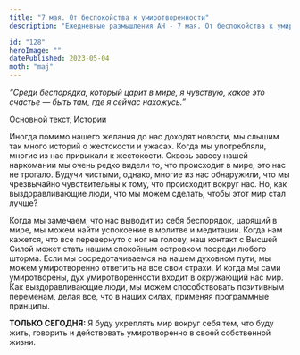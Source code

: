 ```yaml
---
title: "7 мая. От беспокойства к умиротворенности"
description: "Ежедневные размышления АН - 7 мая. От беспокойства к умиротворенности"

id: "128"
heroImage: ""
datePublished: 2023-05-04
moth: "maj"
---
```


_“Среди беспорядка, который царит в мире, я чувствую, какое это счастье — быть
там, где я сейчас нахожусь.”_

Основной текст, Истории

Иногда помимо нашего желания до нас доходят новости, мы слышим так много
историй о жестокости и ужасах. Когда мы употребляли, многие из нас привыкали к
жестокости. Сквозь завесу нашей наркомании мы очень редко видели то, что
происходит в мире, это нас не трогало. Будучи чистыми, однако, многие из нас
обнаружили, что мы чрезвычайно чувствительны к тому, что происходит вокруг
нас. Но, как выздоравливающие люди, что мы можем сделать, чтобы этот мир стал
лучше?

Когда мы замечаем, что нас выводит из себя беспорядок, царящий в мире, мы
можем найти успокоение в молитве и медитации. Когда нам кажется, что все
перевернуто с ног на голову, наш контакт с Высшей Силой может стать нашим
спокойным островком посреди любого шторма. Если мы сосредотачиваемся на нашем
духовном пути, мы можем умиротворенно ответить на все свои страхи. И когда мы
сами умиротворены, дух умиротворенности входит в окружающий нас мир. Как
выздоравливающие люди, мы можем способствовать позитивным переменам, делая
все, что в наших силах, применяя программные принципы.

**ТОЛЬКО СЕГОДНЯ:** Я буду укреплять мир вокруг себя тем, что буду жить,
говорить и действовать умиротворенно в своей собственной жизни.
